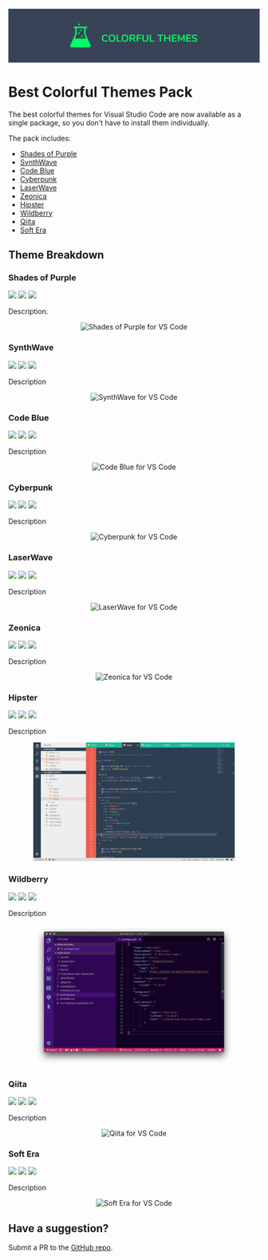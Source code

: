 ![Banner](banner.png)

# Best Colorful Themes Pack

The best colorful themes for Visual Studio Code are now available as a single package, so you don't have to install them individually. 

The pack includes: 

* [Shades of Purple](https://marketplace.visualstudio.com/items?itemName=ahmadawais.shades-of-purple)
* [SynthWave](https://marketplace.visualstudio.com/items?itemName=RobbOwen.synthwave-vscode)
* [Code Blue](https://marketplace.visualstudio.com/items?itemName=Sujan.code-blue)
* [Cyberpunk](https://marketplace.visualstudio.com/items?itemName=max-SS.cyberpunk)
* [LaserWave](https://marketplace.visualstudio.com/items?itemName=jaredkent.laserwave)
* [Zeonica](https://marketplace.visualstudio.com/items?itemName=andrewvallette.zeonica)
* [Hipster](https://marketplace.visualstudio.com/items?itemName=ModoNoob.vscode-hipster-theme)
* [Wildberry](https://marketplace.visualstudio.com/items?itemName=joebayer1340.wildberry-theme)
* [Qiita](https://marketplace.visualstudio.com/items?itemName=Increments.qiita)
* [Soft Era](https://marketplace.visualstudio.com/items?itemName=soft-aesthetic.soft-era-theme)

## Theme Breakdown 

### Shades of Purple

[![](https://vsmarketplacebadge.apphb.com/version-short/ahmadawais.shades-of-purple.svg)](https://marketplace.visualstudio.com/items?itemName=ahmadawais.shades-of-purple) 
[![](https://vsmarketplacebadge.apphb.com/installs-short/ahmadawais.shades-of-purple.svg)](https://marketplace.visualstudio.com/items?itemName=ahmadawais.shades-of-purple) 
[![](https://vsmarketplacebadge.apphb.com/rating-short/ahmadawais.shades-of-purple.svg)](https://marketplace.visualstudio.com/items?itemName=ahmadawais.shades-of-purple)

Description. 

<p align="center" style="margin: 0 10%">
  <img src="https://raw.githubusercontent.com/ahmadawais/shades-of-purple-vscode/master/images/markdown.png" alt="Shades of Purple for VS Code" />
</p>

### SynthWave

[![](https://vsmarketplacebadge.apphb.com/version-short/RobbOwen.synthwave-vscode.svg)](https://marketplace.visualstudio.com/items?itemName=RobbOwen.synthwave-vscode) 
[![](https://vsmarketplacebadge.apphb.com/installs-short/RobbOwen.synthwave-vscode.svg)](https://marketplace.visualstudio.com/items?itemName=RobbOwen.synthwave-vscode) 
[![](https://vsmarketplacebadge.apphb.com/rating-short/RobbOwen.synthwave-vscode.svg)](https://marketplace.visualstudio.com/items?itemName=RobbOwen.synthwave-vscode)

Description 

<p align="center" style="margin: 0 10%">
  <img src="https://github.com/robb0wen/synthwave-vscode/raw/master/theme.jpg" alt="SynthWave  for VS Code" />
</p>

### Code Blue

[![](https://vsmarketplacebadge.apphb.com/version-short/Sujan.code-blue.svg)](https://marketplace.visualstudio.com/items?itemName=Sujan.code-blue) 
[![](https://vsmarketplacebadge.apphb.com/installs-short/Sujan.code-blue.svg)](https://marketplace.visualstudio.com/items?itemName=Sujan.code-blue) 
[![](https://vsmarketplacebadge.apphb.com/rating-short/Sujan.code-blue.svg)](https://marketplace.visualstudio.com/items?itemName=Sujan.code-blue)

Description 

<p align="center" style="margin: 0 10%">
  <img src="https://i.imgur.com/JLCnwvi.jpg" alt="Code Blue for VS Code" />
</p>

### Cyberpunk

[![](https://vsmarketplacebadge.apphb.com/version-short/max-SS.cyberpunk.svg)](https://marketplace.visualstudio.com/items?itemName=max-SS.cyberpunk) 
[![](https://vsmarketplacebadge.apphb.com/installs-short/max-SS.cyberpunk.svg)](https://marketplace.visualstudio.com/items?itemName=max-SS.cyberpunk) 
[![](https://vsmarketplacebadge.apphb.com/rating-short/max-SS.cyberpunk.svg)](https://marketplace.visualstudio.com/items?itemName=max-SS.cyberpunk)

Description 

<p align="center" style="margin: 0 10%">
  <img src="https://github.com/max-SS/cyberpunk/raw/master/assets/preview.png?raw=true" alt="Cyberpunk for VS Code" />
</p>

### LaserWave

[![](https://vsmarketplacebadge.apphb.com/version-short/jaredkent.laserwave.svg)](https://marketplace.visualstudio.com/items?itemName=jaredkent.laserwave) 
[![](https://vsmarketplacebadge.apphb.com/installs-short/jaredkent.laserwave.svg)](https://marketplace.visualstudio.com/items?itemName=jaredkent.laserwave) 
[![](https://vsmarketplacebadge.apphb.com/rating-short/jaredkent.laserwave.svg)](https://marketplace.visualstudio.com/items?itemName=jaredkent.laserwave)

Description 

<p align="center" style="margin: 0 10%">
  <img src="https://github.com/Jaredk3nt/laserwave/raw/master/screenshot.png" alt="LaserWave for VS Code" />
</p>

### Zeonica

[![](https://vsmarketplacebadge.apphb.com/version-short/andrewvallette.zeonica.svg)](https://marketplace.visualstudio.com/items?itemName=andrewvallette.zeonica) 
[![](https://vsmarketplacebadge.apphb.com/installs-short/andrewvallette.zeonica.svg)](https://marketplace.visualstudio.com/items?itemName=andrewvallette.zeonica) 
[![](https://vsmarketplacebadge.apphb.com/rating-short/andrewvallette.zeonica.svg)](https://marketplace.visualstudio.com/items?itemName=andrewvallette.zeonica)

Description 

<p align="center" style="margin: 0 10%">
  <img src="https://zeonicacom.files.wordpress.com/2018/09/zeonica_9502.png" alt="Zeonica for VS Code" />
</p>

### Hipster

[![](https://vsmarketplacebadge.apphb.com/version-short/ModoNoob.vscode-hipster-theme.svg)](https://marketplace.visualstudio.com/items?itemName=ModoNoob.vscode-hipster-theme) 
[![](https://vsmarketplacebadge.apphb.com/installs-short/ModoNoob.vscode-hipster-theme.svg)](https://marketplace.visualstudio.com/items?itemName=ModoNoob.vscode-hipster-theme) 
[![](https://vsmarketplacebadge.apphb.com/rating-short/ModoNoob.vscode-hipster-theme.svg)](https://marketplace.visualstudio.com/items?itemName=ModoNoob.vscode-hipster-theme)

Description 

<p align="center" style="margin: 0 10%">
  <img src="https://github.com/ModoNoob/vscode-hipster-theme/raw/master/screenshot.png" alt="Hipster for VS Code" />
</p>

### Wildberry

[![](https://vsmarketplacebadge.apphb.com/version-short/joebayer1340.wildberry-theme.svg)](https://marketplace.visualstudio.com/items?itemName=joebayer1340.wildberry-theme) 
[![](https://vsmarketplacebadge.apphb.com/installs-short/joebayer1340.wildberry-theme.svg)](https://marketplace.visualstudio.com/items?itemName=joebayer1340.wildberry-theme) 
[![](https://vsmarketplacebadge.apphb.com/rating-short/joebayer1340.wildberry-theme.svg)](https://marketplace.visualstudio.com/items?itemName=joebayer1340.wildberry-theme)

Description 

<p align="center" style="margin: 0 10%">
  <img src="./images/wildberry.png" alt="Wildberry for VS Code" />
</p>

### Qiita

[![](https://vsmarketplacebadge.apphb.com/version-short/Increments.qiita.svg)](https://marketplace.visualstudio.com/items?itemName=Increments.qiita) 
[![](https://vsmarketplacebadge.apphb.com/installs-short/Increments.qiita.svg)](https://marketplace.visualstudio.com/items?itemName=Increments.qiita) 
[![](https://vsmarketplacebadge.apphb.com/rating-short/Increments.qiita.svg)](https://marketplace.visualstudio.com/items?itemName=Increments.qiita)

Description 

<p align="center" style="margin: 0 10%">
  <img src="https://qiita-image-store.s3.amazonaws.com/0/6598/e054a4bb-cea1-8fc9-e193-fbb8376ed93d.png" alt="Qiita for VS Code" />
</p>

### Soft Era

[![](https://vsmarketplacebadge.apphb.com/version-short/soft-aesthetic.soft-era-theme.svg)](https://marketplace.visualstudio.com/items?itemName=soft-aesthetic.soft-era-theme) 
[![](https://vsmarketplacebadge.apphb.com/installs-short/soft-aesthetic.soft-era-theme.svg)](https://marketplace.visualstudio.com/items?itemName=soft-aesthetic.soft-era-theme) 
[![](https://vsmarketplacebadge.apphb.com/rating-short/soft-aesthetic.soft-era-theme.svg)](https://marketplace.visualstudio.com/items?itemName=soft-aesthetic.soft-era-theme)

Description 

<p align="center" style="margin: 0 10%">
  <img src="https://github.com/soft-aesthetic/soft-era-vs-code/raw/master/screenshot.png" alt="Soft Era for VS Code" />
</p>

## Have a suggestion? 

Submit a PR to the [GitHub repo](https://github.com/geoffstevens8/best-light-themes-pack). 
